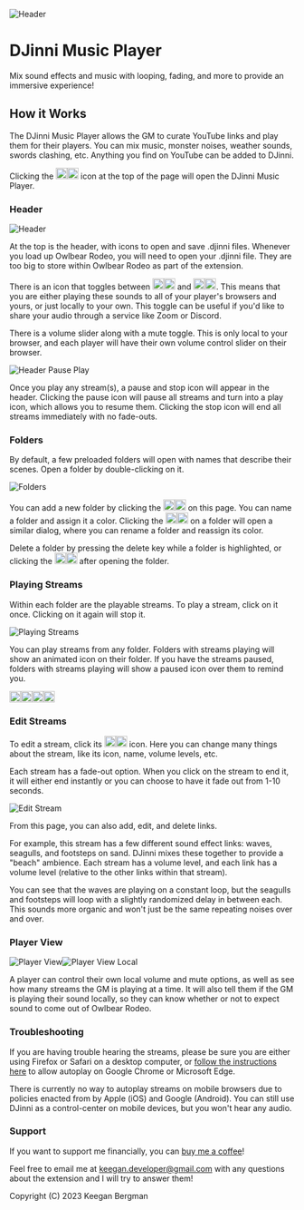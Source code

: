 ![Header](https://raw.githubusercontent.com/kgbergman/music-player/main/docs/header.jpg)
# DJinni Music Player

Mix sound effects and music with looping, fading, and more to provide an immersive experience!

## How it Works

The DJinni Music Player allows the GM to curate YouTube links and play them for their players. You can mix music, monster noises, weather sounds, swords clashing, etc. Anything you find on YouTube can be added to DJinni.

Clicking the <img src="https://raw.githubusercontent.com/kgbergman/music-player/main/docs/djinni.png#gh-light-mode-only" width=20 alt="DJinni Icon"><img src="https://raw.githubusercontent.com/kgbergman/music-player/main/docs/djinnidark.png#gh-dark-mode-only" width=20 alt="DJinni Icon Dark"> icon at the top of the page will open the DJinni Music Player.


### Header

![Header](https://raw.githubusercontent.com/kgbergman/music-player/main/docs/djinniheader.png)

At the top is the header, with icons to open and save .djinni files. Whenever you load up Owlbear Rodeo, you will need to open your .djinni file. They are too big to store within Owlbear Rodeo as part of the extension.

There is an icon that toggles between <img src="https://raw.githubusercontent.com/kgbergman/music-player/main/docs/persons.png#gh-light-mode-only" width=20><img src="https://raw.githubusercontent.com/kgbergman/music-player/main/docs/personsdark.png#gh-dark-mode-only" width=20> and <img src="https://raw.githubusercontent.com/kgbergman/music-player/main/docs/person.png#gh-light-mode-only" width=20><img src="https://raw.githubusercontent.com/kgbergman/music-player/main/docs/persondark.png#gh-dark-mode-only" width=20>. This means that you are either playing these sounds to all of your player's browsers and yours, or just locally to your own. This toggle can be useful if you'd like to share your audio through a service like Zoom or Discord.

There is a volume slider along with a mute toggle. This is only local to your browser, and each player will have their own volume control slider on their browser.

![Header Pause Play](https://raw.githubusercontent.com/kgbergman/music-player/main/docs/headerpauseplay.png)

Once you play any stream(s), a pause and stop icon will appear in the header. Clicking the pause icon will pause all streams and turn into a play icon, which allows you to resume them. Clicking the stop icon will end all streams immediately with no fade-outs.


### Folders

By default, a few preloaded folders will open with names that describe their scenes. Open a folder by double-clicking on it.

![Folders](https://raw.githubusercontent.com/kgbergman/music-player/main/docs/folders.png)

You can add a new folder by clicking the <img src="https://raw.githubusercontent.com/kgbergman/music-player/main/docs/plusicon.png#gh-light-mode-only" width=20><img src="https://raw.githubusercontent.com/kgbergman/music-player/main/docs/plusicondark.png#gh-dark-mode-only" width=20> on this page. You can name a folder and assign it a color. Clicking the <img src="https://raw.githubusercontent.com/kgbergman/music-player/main/docs/editicon.png#gh-light-mode-only" width=20><img src="https://raw.githubusercontent.com/kgbergman/music-player/main/docs/editicondark.png#gh-dark-mode-only" width=20> on a folder will open a similar dialog, where you can rename a folder and reassign its color. 

Delete a folder by pressing the delete key while a folder is highlighted, or clicking the <img src="https://raw.githubusercontent.com/kgbergman/music-player/main/docs/deleteicon.png#gh-light-mode-only" width=20><img src="https://raw.githubusercontent.com/kgbergman/music-player/main/docs/deleteicondark.png#gh-dark-mode-only" width=20> after opening the folder.


### Playing Streams

Within each folder are the playable streams. To play a stream, click on it once. Clicking on it again will stop it.  

![Playing Streams](https://raw.githubusercontent.com/kgbergman/music-player/main/docs/playingstreams.png)

You can play streams from any folder. Folders with streams playing will show an animated icon on their folder. If you have the streams paused, folders with streams playing will show a paused icon over them to remind you.

<img src="https://raw.githubusercontent.com/kgbergman/music-player/main/docs/playingfolder.png#gh-light-mode-only" width=20><img src="https://raw.githubusercontent.com/kgbergman/music-player/main/docs/playingfolderdark.png#gh-dark-mode-only" width=20><img src="https://raw.githubusercontent.com/kgbergman/music-player/main/docs/pausedfolder.png#gh-light-mode-only" width=20><img src="https://raw.githubusercontent.com/kgbergman/music-player/main/docs/pausedfolderdark.png#gh-dark-mode-only" width=20>


### Edit Streams

To edit a stream, click its <img src="https://raw.githubusercontent.com/kgbergman/music-player/main/docs/editicon.png#gh-light-mode-only" width=20><img src="https://raw.githubusercontent.com/kgbergman/music-player/main/docs/editicondark.png#gh-dark-mode-only" width=20> icon. Here you can change many things about the stream, like its icon, name, volume levels, etc.

Each stream has a fade-out option. When you click on the stream to end it, it will either end instantly or you can choose to have it fade out from 1-10 seconds. 

![Edit Stream](https://raw.githubusercontent.com/kgbergman/music-player/main/docs/editstream.png)

From this page, you can also add, edit, and delete links.

For example, this stream has a few different sound effect links: waves, seagulls, and footsteps on sand. DJinni mixes these together to provide a "beach" ambience. Each stream has a volume level, and each link has a volume level (relative to the other links within that stream). 

You can see that the waves are playing on a constant loop, but the seagulls and footsteps will loop with a slightly randomized delay in between each. This sounds more organic and won't just be the same repeating noises over and over. 


### Player View

<img src="https://raw.githubusercontent.com/kgbergman/music-player/main/docs/playerview.png" alt="Player View"><img src="https://raw.githubusercontent.com/kgbergman/music-player/main/docs/playerviewlocal.png" alt="Player View Local">

A player can control their own local volume and mute options, as well as see how many streams the GM is playing at a time. It will also tell them if the GM is playing their sound locally, so they can know whether or not to expect sound to come out of Owlbear Rodeo.


### Troubleshooting

If you are having trouble hearing the streams, please be sure you are either using Firefox or Safari on a desktop computer, or [follow the instructions here](https://github.com/kgbergman/music-player/blob/main/docs/autoplay.md) to allow autoplay on Google Chrome or Microsoft Edge.

There is currently no way to autoplay streams on mobile browsers due to policies enacted from by Apple (iOS) and Google (Android). You can still use DJinni as a control-center on mobile devices, but you won't hear any audio.


### Support

If you want to support me financially, you can [buy me a coffee](https://www.buymeacoffee.com/keegandev)!

Feel free to email me at keegan.developer@gmail.com with any questions about the extension and I will try to answer them!

Copyright (C) 2023 Keegan Bergman
